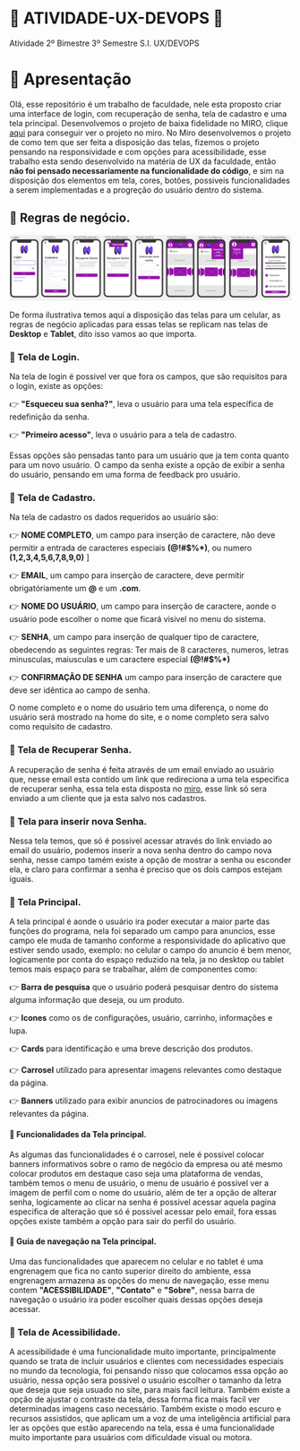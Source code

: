  # :large_blue_circle: ATIVIDADE-UX-DEVOPS :large_blue_circle:

Atividade 2º Bimestre 3º Semestre S.I. UX/DEVOPS

   # 🔵 Apresentação

 Olá, esse repositório é um trabalho de faculdade, nele esta proposto criar uma interface de login, com recuperação de senha, tela de cadastro e uma tela principal. Desenvolvemos o projeto de baixa fidelidade no MIRO, clique [aqui](https://miro.com/welcomeonboard/TTQ5cmFrS0hOV2RkVk5IZUhVQlVxemxvR0ljV0wwQmVZTUV5MTdZdnk2VWZhaHFJbkI0dmtSNHg5d2NqcUM0VHwzNDU4NzY0NTg4ODY5OTkyODgzfDI=?share_link_id=768665701708) para conseguir ver o projeto no miro.
   No Miro desenvolvemos o projeto de como tem que ser feita a disposição das telas, fizemos o projeto pensando na responsividade e com opções para acessibilidade, esse trabalho esta sendo desenvolvido na matéria de UX da faculdade, então **não foi pensado necessariamente na funcionalidade do código**, e sim na disposição dos elementos em tela, cores, botões, possiveis funcionalidades a serem implementadas e a progreção do usuário dentro do sistema.

   ## 🔷 Regras de negócio.

   ![Imagem do projeto no MIRO](https://raw.githubusercontent.com/danielsz3/ATIVIDADE-UX-DEVOPS/46c5ae0f28803490ff69cbddc5481cddf9dfa352/img/Imagens%20interface%20de%20baixa%20fidelidade.png)

   De forma ilustrativa temos aqui a disposição das telas para um celular, as regras de negócio aplicadas para essas telas se replicam nas telas de **Desktop** e **Tablet**, dito isso vamos ao que importa.

   ### :small_blue_diamond: Tela de Login.
   Na tela de login é possivel ver que fora os campos, que são requisitos para o login, existe as opções:
   
   👉 **"Esqueceu sua senha?"**, leva o usuário para uma tela específica de redefinição da senha.
   
   👉 **"Primeiro acesso"**, leva o usuário para a tela de cadastro.
   
   Essas opções são pensadas tanto para um usuário que ja tem conta quanto para um novo usuário. O campo da senha existe a opção de exibir a senha do usuário, pensando em uma forma de feedback pro usuário.

   ### :small_blue_diamond: Tela de Cadastro.

   
   Na tela de cadastro os dados requeridos ao usuário são:

   
   👉 **NOME COMPLETO**, um campo para inserção de caractere, não deve permitir a entrada de caracteres especiais **(@!#$%*)**, ou numero **(1,2,3,4,5,6,7,8,9,0)**   ]
   
   👉 **EMAIL**, um campo para inserção de caractere, deve permitir obrigatóriamente um **@** e um **.com**.
   
   👉 **NOME DO USUÁRIO**, um campo para inserção de caractere, aonde o usuário pode escolher o nome que ficará visivel no menu do sistema.
   
   👉 **SENHA**, um campo para inserção de qualquer tipo de caractere, obedecendo as seguintes regras: Ter mais de 8 caracteres, numeros, letras minusculas, maiusculas e um caractere especial **(@!#$%*)**
   
   👉 **CONFIRMAÇÃO DE SENHA** um campo para inserção de caractere que deve ser idêntica ao campo de senha.

   
   O nome completo e o nome do usuário tem uma diferença, o nome do usuário será mostrado na home do site, e o nome completo sera salvo como requisito de cadastro.
   

   ### :small_blue_diamond: Tela de Recuperar Senha.
   
   A recuperação de senha é feita através de um email enviado ao usuário que, nesse email esta contido um link que redireciona a uma tela especifica de recuperar senha, essa tela esta disposta no [miro](https://miro.com/welcomeonboard/TTQ5cmFrS0hOV2RkVk5IZUhVQlVxemxvR0ljV0wwQmVZTUV5MTdZdnk2VWZhaHFJbkI0dmtSNHg5d2NqcUM0VHwzNDU4NzY0NTg4ODY5OTkyODgzfDI=?share_link_id=768665701708), esse link só sera enviado a um cliente que ja esta salvo nos cadastros.
 
   ### :small_blue_diamond: Tela para inserir nova Senha.
   
   Nessa tela temos, que só é possivel acessar através do link enviado ao email do usuário, podemos inserir a nova senha dentro do campo nova senha, nesse campo tamém existe a opção de mostrar a senha ou esconder ela, e claro para confirmar a senha é preciso que os dois campos estejam iguais.

   ### :small_blue_diamond: Tela Principal.
   
   A tela principal é aonde o usuário ira poder executar a maior parte das funções do programa, nela foi separado um campo para anuncios, esse campo ele muda de tamanho conforme a responsividade do aplicativo que estiver sendo usado, exemplo: no celular o campo do anuncio é bem menor, logicamente por conta do espaço reduzido na tela, ja no desktop ou tablet temos mais espaço para se trabalhar, além de componentes como:
   
   👉 **Barra de pesquisa** que o usuário poderá pesquisar dentro do sistema alguma informação que deseja, ou um produto.

   👉 **Icones** como os de configurações, usuário, carrinho, informações e lupa.

   👉 **Cards** para identificação e uma breve descrição dos produtos.

   👉 **Carrosel** utilizado para apresentar imagens relevantes como destaque da página.

   👉 **Banners** utilizado para exibir anuncios de patrocinadores ou imagens relevantes da página.

   
   #### :small_blue_diamond: Funcionalidades da Tela principal.
   
   As algumas das funcionalidades é o carrosel, nele é possivel colocar banners informativos sobre o ramo de negócio da empresa ou até mesmo colocar produtos em destaque caso seja uma plataforma de vendas, também temos o menu de usuário, o menu de usuário é possivel ver a imagem de perfil com o nome do usuário, além de ter a opção de alterar senha, logicamente ao clicar na senha é possivel acessar aquela pagina especifica de alteração que só é possivel acessar pelo email, fora essas opções existe também a opção para sair do perfil do usuário.

   #### :small_blue_diamond: Guia de navegação na Tela principal.
   
   Uma das funcionalidades que aparecem no celular e no tablet é uma engrenagem que fica no canto superior direito do ambiente, essa engrenagem armazena as opções do menu de navegação, esse menu contem **"ACESSIBILIDADE"**, **"Contato"** e **"Sobre"**, nessa barra de navegação o usuário ira poder escolher quais dessas opções deseja acessar.

   ### :small_blue_diamond: Tela de Acessibilidade.
   
   A acessibilidade é uma funcionalidade muito importante, principalmente quando se trata de incluir usuários e clientes com necessidades especiais no mundo da tecnologia, foi pensando nisso que colocamos essa opção ao usuário, nessa opção sera possivel o usuário escolher o tamanho da letra que deseja que seja usuado no site, para mais facil leitura. Também existe a opção de ajustar o contraste da tela, dessa forma fica mais facil ver determinadas imagens caso necessário. Também existe o modo escuro e recursos assistidos, que aplicam um a voz de uma inteligência artificial para ler as opções que estão aparecendo na tela, essa é uma funcionalidade muito importante para usuários com dificuldade visual ou motora. 
  


